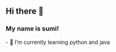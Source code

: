 ## Hi there 👋
<h3>
  My name is sumi!
</h3>
<b1>
  - 🌱 I’m currently learning python and java
</b1>
<!--
**sumiyagarav/sumiyagarav** is a ✨ _special_ ✨ repository because its `README.md` (this file) appears on your GitHub profile.

Here are some ideas to get you started:

- 🔭 I’m currently working on ...
- 🌱 I’m currently learning ...
- 👯 I’m looking to collaborate on ...
- 🤔 I’m looking for help with ...
- 💬 Ask me about ...
- 📫 How to reach me: ...
- 😄 Pronouns: ...
- ⚡ Fun fact: ...
-->
